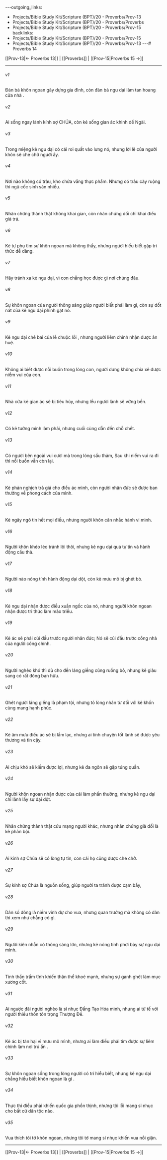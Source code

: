 ---outgoing_links:
  - Projects/Bible Study Kit/Scripture (BPT)/20 - Proverbs/Prov-13
  - Projects/Bible Study Kit/Scripture (BPT)/20 - Proverbs/Proverbs
  - Projects/Bible Study Kit/Scripture (BPT)/20 - Proverbs/Prov-15
backlinks:
  - Projects/Bible Study Kit/Scripture (BPT)/20 - Proverbs/Prov-15
  - Projects/Bible Study Kit/Scripture (BPT)/20 - Proverbs/Prov-13
---# Proverbs 14

[[Prov-13|← Proverbs 13]] | [[Proverbs]] | [[Prov-15|Proverbs 15 →]]
***



###### v1 
Đàn bà khôn ngoan gây dựng gia đình, còn đàn bà ngu dại làm tan hoang cửa nhà . 

###### v2 
Ai sống ngay lành kính sợ CHÚA, còn kẻ sống gian ác khinh dể Ngài. 

###### v3 
Trong miệng kẻ ngu dại có cái roi quất vào lưng nó, nhưng lời lẽ của người khôn sẽ che chở người ấy. 

###### v4 
Nơi nào không có trâu, kho chứa vắng thực phẩm. Nhưng có trâu cày ruộng thì ngũ cốc sinh sản nhiều. 

###### v5 
Nhân chứng thành thật không khai gian, còn nhân chứng dối chỉ khai điều giả trá. 

###### v6 
Kẻ tự phụ tìm sự khôn ngoan mà không thấy, nhưng người hiểu biết gặp tri thức dễ dàng. 

###### v7 
Hãy tránh xa kẻ ngu dại, vì con chẳng học được gì nơi chúng đâu. 

###### v8 
Sự khôn ngoan của người thông sáng giúp người biết phải làm gì, còn sự dốt nát của kẻ ngu dại phỉnh gạt nó. 

###### v9 
Kẻ ngu dại chê bai của lễ chuộc lỗi , nhưng người liêm chính nhận được ân huệ. 

###### v10 
Không ai biết được nỗi buồn trong lòng con, người dưng không chia xẻ được niềm vui của con. 

###### v11 
Nhà cửa kẻ gian ác sẽ bị tiêu hủy, nhưng lều người lành sẽ vững bền. 

###### v12 
Có kẻ tưởng mình làm phải, nhưng cuối cùng dẫn đến chỗ chết. 

###### v13 
Có người bên ngoài vui cười mà trong lòng sầu thảm, Sau khi niềm vui ra đi thì nỗi buồn vẫn còn lại. 

###### v14 
Kẻ phản nghịch trả giá cho điều ác mình, còn người nhân đức sẽ được ban thưởng về phong cách của mình. 

###### v15 
Kẻ ngây ngô tin hết mọi điều, nhưng người khôn cân nhắc hành vi mình. 

###### v16 
Người khôn khéo léo tránh lôi thôi, nhưng kẻ ngu dại quá tự tin và hành động cẩu thả. 

###### v17 
Người nào nóng tính hành động dại dột, còn kẻ mưu mô bị ghét bỏ. 

###### v18 
Kẻ ngu dại nhận được điều xuẩn ngốc của nó, nhưng người khôn ngoan nhận được tri thức làm mão triều. 

###### v19 
Kẻ ác sẽ phải cúi đầu trước người nhân đức; Nó sẽ cúi đầu trước cổng nhà của người công chính. 

###### v20 
Người nghèo khó thì dù cho đến láng giềng cũng ruồng bỏ, nhưng kẻ giàu sang có rất đông bạn hữu. 

###### v21 
Ghét người láng giềng là phạm tội, nhưng tỏ lòng nhân từ đối với kẻ khốn cùng mang hạnh phúc. 

###### v22 
Kẻ âm mưu điều ác sẽ bị lầm lạc, nhưng ai tính chuyện tốt lành sẽ được yêu thương và tin cậy. 

###### v23 
Ai chịu khó sẽ kiếm được lợi, nhưng kẻ đa ngôn sẽ gặp túng quẫn. 

###### v24 
Người khôn ngoan nhận được của cải làm phần thưởng, nhưng kẻ ngu dại chỉ lãnh lấy sự dại dột. 

###### v25 
Nhân chứng thành thật cứu mạng người khác, nhưng nhân chứng giả dối là kẻ phản bội. 

###### v26 
Ai kính sợ Chúa sẽ có lòng tự tin, con cái họ cũng được che chở. 

###### v27 
Sự kính sợ Chúa là nguồn sống, giúp người ta tránh được cạm bẫy, 

###### v28 
Dân số đông là niềm vinh dự cho vua, nhưng quan trưởng mà không có dân thì xem như chẳng có gì. 

###### v29 
Người kiên nhẫn có thông sáng lớn, nhưng kẻ nóng tính phơi bày sự ngu dại mình. 

###### v30 
Tinh thần trầm tĩnh khiến thân thể khoẻ mạnh, nhưng sự ganh ghét làm mục xương cốt. 

###### v31 
Ai ngược đãi người nghèo là sỉ nhục Đấng Tạo Hóa mình, nhưng ai tử tế với người thiếu thốn tôn trọng Thượng Đế. 

###### v32 
Kẻ ác bị tàn hại vì mưu mô mình, nhưng ai làm điều phải tìm được sự liêm chính làm nơi trú ẩn . 

###### v33 
Sự khôn ngoan sống trong lòng người có trí hiểu biết, nhưng kẻ ngu dại chẳng hiểu biết khôn ngoan là gì . 

###### v34 
Thực thi điều phải khiến quốc gia phồn thịnh, nhưng tội lỗi mang sỉ nhục cho bất cứ dân tộc nào. 

###### v35 
Vua thích tôi tớ khôn ngoan, nhưng tôi tớ mang sỉ nhục khiến vua nổi giận.

***
[[Prov-13|← Proverbs 13]] | [[Proverbs]] | [[Prov-15|Proverbs 15 →]]
